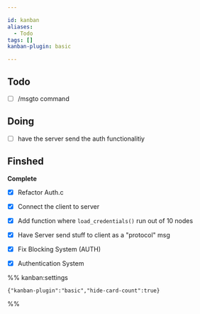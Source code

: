 ```yaml
---

id: kanban
aliases:
  - Todo
tags: []
kanban-plugin: basic

---
```


## Todo

- [ ] /msgto command


## Doing

- [ ] have the server send the auth functionalitiy


## Finshed

**Complete**
- [x] Refactor Auth.c
- [x] Connect the client to server
- [x] Add function where `load_credentials()` run out of 10 nodes
- [x] Have Server send stuff to client as a "protocol" msg
- [x] Fix Blocking System (AUTH)
- [x] Authentication System




%% kanban:settings
```
{"kanban-plugin":"basic","hide-card-count":true}
```
%%